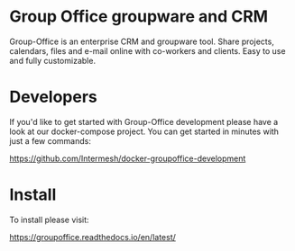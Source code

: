 # Group Office groupware and CRM

Group-Office is an enterprise CRM and groupware tool. 
Share projects, calendars, files and e-mail online with co-workers and clients. 
Easy to use and fully customizable.

# Developers

If you'd like to get started with Group-Office development please have a look at
our docker-compose project. You can get started in minutes with just a few commands:

https://github.com/Intermesh/docker-groupoffice-development

# Install

To install please visit:

https://groupoffice.readthedocs.io/en/latest/
